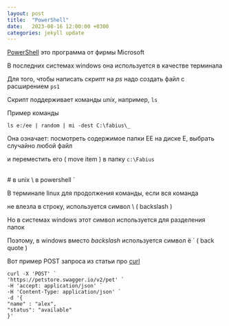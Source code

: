 ```yaml
---
layout: post
title:  "PowerShell"
date:   2023-08-16 12:00:00 +0300
categories: jekyll update
---
```


[PowerShell](https://github.com/PowerShell/PowerShell) это программа от фирмы Microsoft

В последних системах windows она используется в качестве терминала

Для того, чтобы написать скрипт на *ps* надо создать файл с расширением `ps1`

Скрипт поддерживает команды *unix*, например, `ls`

Пример команды

`ls e:/ee | random | mi -dest C:\fabius\_`

Она означает: посмотреть содержимое папки ЕЕ на диске Е, выбрать случайно любой файл

и переместить его ( move item ) в папку `c:\Fabius`

<br>
# в unix \ в powershell `

В терминале linux для продолжения команды, если вся команда

не влезла в строку, используется символ \ ( backslash )

Но в системах windows этот символ используется для разделения папок

Поэтому, в windows вместо *backslash* используется символ ё ` ( back quote )

Вот пример POST запроса из статьи про [curl](https://hisava.github.io/jekyll/update/2023/08/20/Post8-curl.html)

    curl -X 'POST' `
    'https://petstore.swagger.io/v2/pet' `
    -H 'accept: application/json' `
    -H 'Content-Type: application/json' `
    -d '{
    "name" : "alex",
    "status": "available"
    }'
